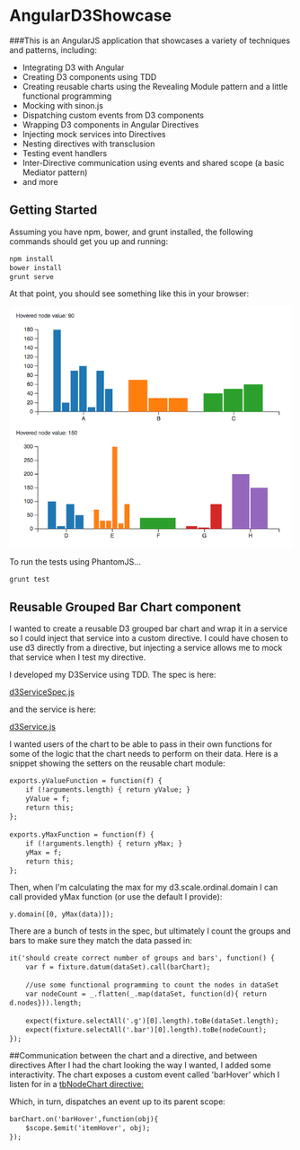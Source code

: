 # AngularD3Showcase
###This is an AngularJS application that showcases a variety of techniques and patterns, including:
 * Integrating D3 with Angular
 * Creating D3 components using TDD
 * Creating reusable charts using the Revealing Module pattern and a little functional programming
 * Mocking with sinon.js
 * Dispatching custom events from D3 components
 * Wrapping D3 components in Angular Directives
 * Injecting mock services into Directives
 * Nesting directives with transclusion
 * Testing event handlers
 * Inter-Directive communication using events and shared scope (a basic Mediator pattern)
 * and more
 
## Getting Started
Assuming you have npm, bower, and grunt installed, the following commands should get you up and running:

```
npm install
bower install
grunt serve
```
At that point, you should see something like this in your browser:

![screenshot](https://github.com/tombray/angular-d3-showcase/raw/master/docs/images/screenshot.png)

To run the tests using PhantomJS...

```
grunt test
```

## Reusable Grouped Bar Chart component
I wanted to create a reusable D3 grouped bar chart and wrap it in a service so I could inject that service into a custom directive. 
I could have chosen to use d3 directly from a directive, but injecting a service allows me to mock that service when I test my directive.

I developed my D3Service using TDD. The spec is here:

[d3ServiceSpec.js](https://github.com/tombray/angular-d3-showcase/blob/master/test/spec/services/d3ServiceSpec.js)

and the service is here:

[d3Service.js](https://github.com/tombray/angular-d3-showcase/blob/master/app/scripts/services/d3service.js)

I wanted users of the chart to be able to pass in their own functions for some of the logic that the chart needs to perform on their data. Here is a 
snippet showing the setters on the reusable chart module:

```
exports.yValueFunction = function(f) {
    if (!arguments.length) { return yValue; }
    yValue = f;
    return this;
};

exports.yMaxFunction = function(f) {
    if (!arguments.length) { return yMax; }
    yMax = f;
    return this;
};
```

Then, when I'm calculating the max for my d3.scale.ordinal.domain I can call provided yMax function (or use the default I provide):

```
y.domain([0, yMax(data)]);
```

There are a bunch of tests in the spec, but ultimately I count the groups and bars to make sure they match the data passed in:

```
it('should create correct number of groups and bars', function() {
    var f = fixture.datum(dataSet).call(barChart);

    //use some functional programming to count the nodes in dataSet
    var nodeCount = _.flatten(_.map(dataSet, function(d){ return d.nodes})).length;

    expect(fixture.selectAll('.g')[0].length).toBe(dataSet.length);
    expect(fixture.selectAll('.bar')[0].length).toBe(nodeCount);
});
```

##Communication between the chart and a directive, and between directives
After I had the chart looking the way I wanted, I added some interactivity. The chart exposes a custom event called 'barHover' which
I listen for in a [tbNodeChart directive:](https://github.com/tombray/angular-d3-showcase/blob/master/app/scripts/directives/tbNodeChart.js)

Which, in turn, dispatches an event up to its parent scope:

```
barChart.on('barHover',function(obj){
    $scope.$emit('itemHover', obj);
});
```